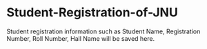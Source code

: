 # Student-Registration-of-JNU
Student registration information such as Student Name, Registration Number, Roll Number, Hall Name will be saved here.
